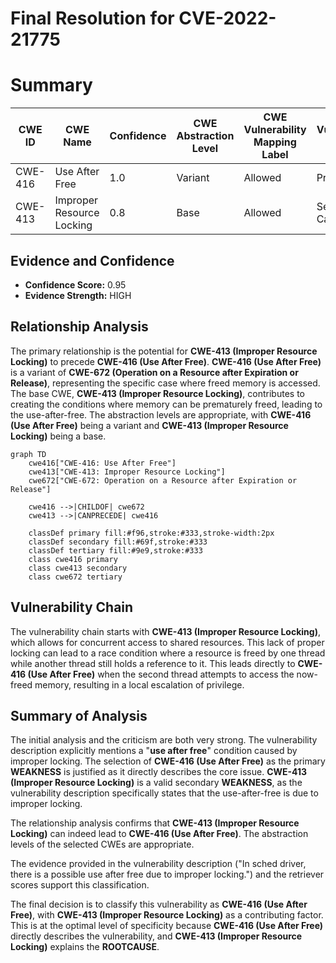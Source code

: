 # Final Resolution for CVE-2022-21775

# Summary
| CWE ID | CWE Name | Confidence | CWE Abstraction Level | CWE Vulnerability Mapping Label | CWE-Vulnerability Mapping Notes |
|---|---|---|---|---|---|
| CWE-416 | Use After Free | 1.0 | Variant | Allowed | Primary CWE |
| CWE-413 | Improper Resource Locking | 0.8 | Base | Allowed | Secondary Candidate |

## Evidence and Confidence

*   **Confidence Score:** 0.95
*   **Evidence Strength:** HIGH

## Relationship Analysis
The primary relationship is the potential for **CWE-413 (Improper Resource Locking)** to precede **CWE-416 (Use After Free)**. **CWE-416 (Use After Free)** is a variant of **CWE-672 (Operation on a Resource after Expiration or Release)**, representing the specific case where freed memory is accessed. The base CWE, **CWE-413 (Improper Resource Locking)**, contributes to creating the conditions where memory can be prematurely freed, leading to the use-after-free. The abstraction levels are appropriate, with **CWE-416 (Use After Free)** being a variant and **CWE-413 (Improper Resource Locking)** being a base.

```mermaid
graph TD
    cwe416["CWE-416: Use After Free"]
    cwe413["CWE-413: Improper Resource Locking"]
    cwe672["CWE-672: Operation on a Resource after Expiration or Release"]
    
    cwe416 -->|CHILDOF| cwe672
    cwe413 -->|CANPRECEDE| cwe416
    
    classDef primary fill:#f96,stroke:#333,stroke-width:2px
    classDef secondary fill:#69f,stroke:#333
    classDef tertiary fill:#9e9,stroke:#333
    class cwe416 primary
    class cwe413 secondary
    class cwe672 tertiary
```

## Vulnerability Chain
The vulnerability chain starts with **CWE-413 (Improper Resource Locking)**, which allows for concurrent access to shared resources. This lack of proper locking can lead to a race condition where a resource is freed by one thread while another thread still holds a reference to it. This leads directly to **CWE-416 (Use After Free)** when the second thread attempts to access the now-freed memory, resulting in a local escalation of privilege.

## Summary of Analysis
The initial analysis and the criticism are both very strong. The vulnerability description explicitly mentions a "**use after free**" condition caused by improper locking. The selection of **CWE-416 (Use After Free)** as the primary **WEAKNESS** is justified as it directly describes the core issue. **CWE-413 (Improper Resource Locking)** is a valid secondary **WEAKNESS**, as the vulnerability description specifically states that the use-after-free is due to improper locking.

The relationship analysis confirms that **CWE-413 (Improper Resource Locking)** can indeed lead to **CWE-416 (Use After Free)**. The abstraction levels of the selected CWEs are appropriate.

The evidence provided in the vulnerability description ("In sched driver, there is a possible use after free due to improper locking.") and the retriever scores support this classification.

The final decision is to classify this vulnerability as **CWE-416 (Use After Free)**, with **CWE-413 (Improper Resource Locking)** as a contributing factor. This is at the optimal level of specificity because **CWE-416 (Use After Free)** directly describes the vulnerability, and **CWE-413 (Improper Resource Locking)** explains the **ROOTCAUSE**.